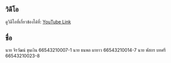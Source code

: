 # 

## วิดีโอ
ดูวิดีโอที่เกี่ยวข้องได้ที่: [YouTube Link](https://www.youtube.com/watch?v=FHuWOrhFBJI&ab_channel=JrDev)

## ชื่อ
นาย จิรวัฒน์ ขุนเงิน 66543210007-1
นาย ธนพล ผายาว 66543210014-7
นาย พัสกร บทศรี 66543210023-8